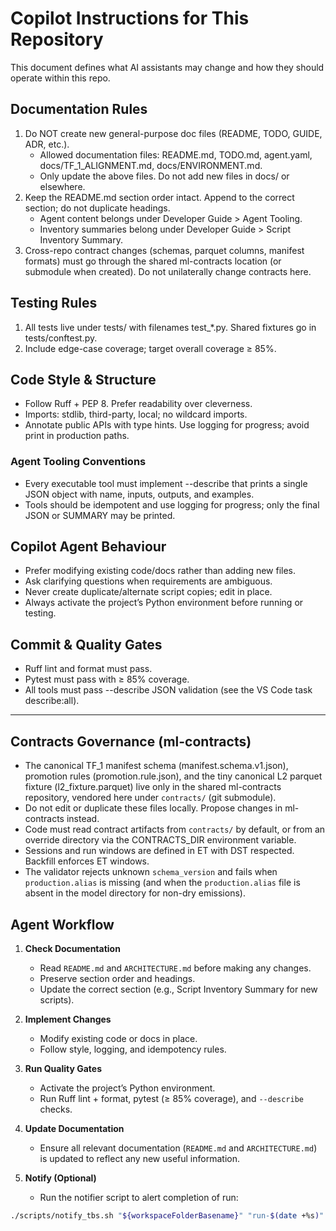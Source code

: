 # Copilot Instructions for This Repository

This document defines what AI assistants may change and how they should operate within this repo.

## Documentation Rules

1. Do NOT create new general-purpose doc files (README, TODO, GUIDE, ADR, etc.).
   - Allowed documentation files: README.md, TODO.md, agent.yaml, docs/TF_1_ALIGNMENT.md, docs/ENVIRONMENT.md.
   - Only update the above files. Do not add new files in docs/ or elsewhere.
2. Keep the README.md section order intact. Append to the correct section; do not duplicate headings.
   - Agent content belongs under Developer Guide > Agent Tooling.
   - Inventory summaries belong under Developer Guide > Script Inventory Summary.
3. Cross-repo contract changes (schemas, parquet columns, manifest formats) must go through the shared ml-contracts location (or submodule when created). Do not unilaterally change contracts here.

## Testing Rules

1. All tests live under tests/ with filenames test\_\*.py. Shared fixtures go in tests/conftest.py.
2. Include edge-case coverage; target overall coverage ≥ 85%.

## Code Style & Structure

- Follow Ruff + PEP 8. Prefer readability over cleverness.
- Imports: stdlib, third-party, local; no wildcard imports.
- Annotate public APIs with type hints. Use logging for progress; avoid print in production paths.

### Agent Tooling Conventions

- Every executable tool must implement --describe that prints a single JSON object with name, inputs, outputs, and examples.
- Tools should be idempotent and use logging for progress; only the final JSON or SUMMARY may be printed.

## Copilot Agent Behaviour

- Prefer modifying existing code/docs rather than adding new files.
- Ask clarifying questions when requirements are ambiguous.
- Never create duplicate/alternate script copies; edit in place.
- Always activate the project’s Python environment before running or testing.

## Commit & Quality Gates

- Ruff lint and format must pass.
- Pytest must pass with ≥ 85% coverage.
- All tools must pass --describe JSON validation (see the VS Code task describe:all).

---

## Contracts Governance (ml-contracts)

- The canonical TF_1 manifest schema (manifest.schema.v1.json), promotion rules (promotion.rule.json), and the tiny canonical L2 parquet fixture (l2_fixture.parquet) live only in the shared ml-contracts repository, vendored here under `contracts/` (git submodule).
- Do not edit or duplicate these files locally. Propose changes in ml-contracts instead.
- Code must read contract artifacts from `contracts/` by default, or from an override directory via the CONTRACTS_DIR environment variable.
- Sessions and run windows are defined in ET with DST respected. Backfill enforces ET windows.
- The validator rejects unknown `schema_version` and fails when `production.alias` is missing (and when the `production.alias` file is absent in the model directory for non-dry emissions).

## Agent Workflow

1. **Check Documentation**
   - Read `README.md` and `ARCHITECTURE.md` before making any changes.
   - Preserve section order and headings.
   - Update the correct section (e.g., Script Inventory Summary for new scripts).

2. **Implement Changes**
   - Modify existing code or docs in place.
   - Follow style, logging, and idempotency rules.

3. **Run Quality Gates**
   - Activate the project’s Python environment.
   - Run Ruff lint + format, pytest (≥ 85% coverage), and `--describe` checks.

4. **Update Documentation**
   - Ensure all relevant documentation (`README.md` and `ARCHITECTURE.md`) is updated to reflect any new useful information.

5. **Notify (Optional)**
   - Run the notifier script to alert completion of run:

```bash
./scripts/notify_tbs.sh "${workspaceFolderBasename}" "run-$(date +%s)" "<paste-the-prompt-here>"
```
